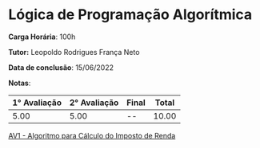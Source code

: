 # Lógica de Programação Algorítmica

**Carga Horária**: 100h

**Tutor:** Leopoldo Rodrigues França Neto

**Data de conclusão**: 15/06/2022

**Notas**:

| 1° Avaliação | 2° Avaliação | Final | Total |
| ------------ | ------------ | :---- | ----- |
| 5.00         | 5.00         | --    | 10.00 |

[AV1 - Algoritmo para Cálculo do Imposto de Renda](https://github.com/marcelofox4/faculdade-ads/tree/main/1-periodo/logica-de-programacao-algoritmica/av1-atividade-contextualizada)
